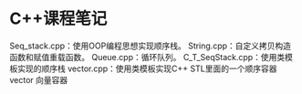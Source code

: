 # C++课程笔记
Seq_stack.cpp：使用OOP编程思想实现顺序栈。
String.cpp：自定义拷贝构造函数和赋值重载函数。
Queue.cpp：循环队列。
C_T_SeqStack.cpp：使用类模板实现的顺序栈
vector.cpp：使用类模板实现C++ STL里面的一个顺序容器 vector 向量容器
